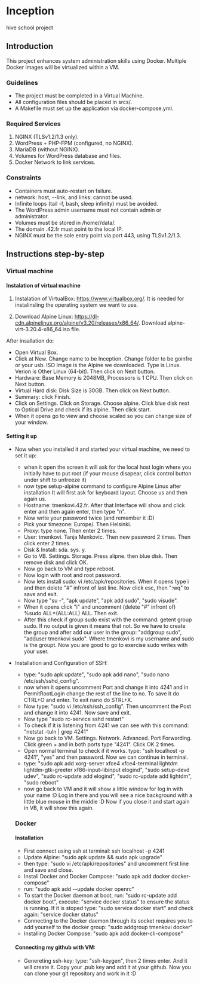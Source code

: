 # Inception
hive school project

## Introduction

This project enhances system administration skills using Docker. Multiple Docker images will be virtualized within a VM.

### Guidelines

* The project must be completed in a Virtual Machine.
* All configuration files should be placed in srcs/.
* A Makefile must set up the application via docker-compose.yml.

### Required Services

1. NGINX (TLSv1.2/1.3 only).
2. WordPress + PHP-FPM (configured, no NGINX).
3. MariaDB (without NGINX).
4. Volumes for WordPress database and files.
5. Docker Network to link services.

### Constraints

* Containers must auto-restart on failure.
* network: host, --link, and links: cannot be used.
* Infinite loops (tail -f, bash, sleep infinity) must be avoided.
* The WordPress admin username must not contain admin or administrator.
* Volumes must be stored in /home/<login>/data/.
* The domain <login>.42.fr must point to the local IP.
* NGINX must be the sole entry point via port 443, using TLSv1.2/1.3.

## Instructions step-by-step

### Virtual machine

#### Instalation of virtual machine

1. Instalation of VirtualBox: https://www.virtualbox.org/. It is needed for instalinsling the operating system we want to use.

2. Download Alpine Linux: https://dl-cdn.alpinelinux.org/alpine/v3.20/releases/x86_64/. Download alpine-virt-3.20.4-x86_64.iso file.

After insallation do:
* Open Virtual Box. 
* Click at New. Change name to be Inception. Change folder to be goinfre or your usb. ISO Image is the Alpine we downloaded. Type is Linux. Verion is Other Linux (64-bit). Then click on Next button.
* Hardware: Base Memory is 2048MB, Processors is 1 CPU. Then click on Next button.
* Virtual Hard disk: Disk Size is 30GB. Then click on Next button.
* Summary: click Finish.
* Click on Settings. Click on Storage. Choose alpine. Click blue disk next to Optical Drive and check if its alpine. Then click start.
* When it opens go to view and choose scaled so you can change size of your window.

#### Setting it up

* Now when you installed it and started your virtual machine, we need to set it up:
    * when it open the screen it will ask for the local host login where you initially have to put root (if your mouse disapear, click control button under shift to unfreeze it)
    * now type setup-alpine command to configure Alpine Linux after installation It will first ask for keyboard layout. Choose us and then again us.
    * Hostname: tmenkovi.42.fr. After that Interface will show and click enter and then again enter, then type "n".
    * Now write your password twice (and remember it :D)
    * Pick your timezone: Europe/. Then Helsinki.
    * Proxy: type none. Then enter 2 times.
    * User: tmenkovi. Tanja Menkovic. Then new password 2 times. Then click enter 2 times.
    * Disk & Install: sda. sys. y.
    * Go to VB. Settings. Storage. Press alipne. then blue disk. Then remove disk and click OK.
    * Now go back to VM and type reboot.
    * Now login with root and root password.
    * Now lets install sudo: vi /etc/apk/repositories. When it opens type i and then delete "#" infront of last line. Now click esc, then ":wq" to save and exit.
    * Now type "su -", "apk update", "apk add sudo", "sudo visude".
    * When it opens click "i" and uncomment (delete "#" infront of) %sudo ALL=(ALL:ALL) ALL. Then exit.
    * After this check if group sudo exist with the command: getent group sudo. If no output is given it means that not. So we have to create the group and after add our user in the group: "addgroup sudo", "adduser tmenkovi sudo". Where tmenkovi is my username and sudo is the groupt. Now you are good to go to exercise sudo writes with your user.
* Installation and Configuration of SSH:
    * type: "sudo apk update", "sudo apk add nano", "sudo nano /etc/ssh/sshd_config".
    * now when it opens uncomment Port and change it into 4241 and in PermitRootLogin change the rest of the line to no. To save it do CTRL+O and enter. To exit nano do STRL+X.
    * Now type: "sudo vi /etc/ssh/ssh_config". Then uncomment the Post and change it into 4241. Now save and exit.
    * Now type "sudo rc-service sshd restart"
    * To check if it is listening from 4241 we can see with this command: "netstat -tuln | grep 4241"
    * Now go back to VM. Settings. Network. Advanced. Port Forwarding. Click green + and in both ports type "4241". Click OK 2 times.
    * Open normal terminal to check if it works. type: "ssh localhost -p 4241", "yes" and then password. Now we can continue in terminal.
    * type: "sudo apk add xorg-server xfce4 xfce4-terminal lightdm lightdm-gtk-greeter xf86-input-libinput elogind", "sudo setup-devd udev", "sudo rc-update add elogind", "sudo rc-update add lightdm", "sudo reboot"
    * now go back to VM and it will show a little window for log in with your name :D Log in there and you will see a nice background with a little blue mouse in the middle :D Now if you close it and start again in VB, it will show this again.

    ### Docker

    #### Installation

    * First connect using ssh at terminal: ssh localhost -p 4241
    * Update Alpine: "sudo apk update && sudo apk upgrade"
    * then type: "sudo vi /etc/apk/repositories" and uncomment first line and save and close.
    * Install Docker and Docker Compose: "sudo apk add docker docker-compose"
    * run: "sudo apk add --update docker openrc"
    * To start the Docker daemon at boot, run: "sudo rc-update add docker boot", execute: "service docker status" to ensure the status is running. If it is stoped type: "sudo service docker start" and check again: "service docker status"
    * Connecting to the Docker daemon through its socket requires you to add yourself to the docker group: "sudo addgroup tmenkovi docker"
    * Installing Docker Compose: "sudo apk add docker-cli-compose"

    #### Connecting my github with VM:

    * Genereting ssh-key: type: "ssh-keygen", then 2 times enter. And it will create it. Copy your .pub key and add it at your github. Now you can clone your git repository and work in it :D



